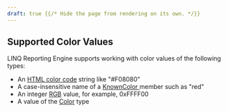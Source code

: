 ```yaml
---
draft: true {{/* Hide the page from rendering on its own. */}}
---
```

## Supported Color Values

LINQ Reporting Engine supports working with color values of the following types:
* An [HTML color code](https://en.wikipedia.org/wiki/Web_colors) string like "#F08080"
* A case-insensitive name of a [KnownColor
](https://learn.microsoft.com/en-us/dotnet/api/system.drawing.knowncolor) member such as "red"
* An integer [RGB](https://en.wikipedia.org/wiki/RGB_color_model#Numeric_representations) value,
for example, 0xFFFF00
* A value of the [Color](https://learn.microsoft.com/en-us/dotnet/api/system.drawing.color) type